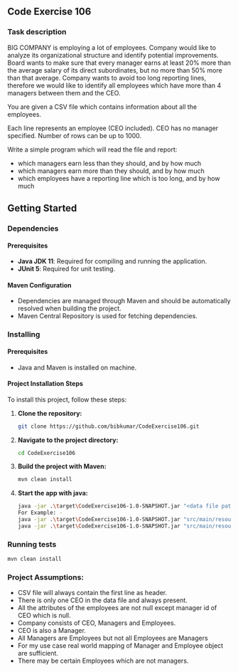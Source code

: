 ## Code Exercise 106

### Task description
BIG COMPANY is employing a lot of employees. Company would like to analyze its organizational
structure and identify potential improvements. Board wants to make sure that every manager earns
at least 20% more than the average salary of its direct subordinates, but no more than 50% more
than that average. Company wants to avoid too long reporting lines, therefore we would like to
identify all employees which have more than 4 managers between them and the CEO.

You are given a CSV file which contains information about all the employees.

Each line represents an employee (CEO included). CEO has no manager specified. Number of rows
can be up to 1000.

Write a simple program which will read the file and report:
- which managers earn less than they should, and by how much
- which managers earn more than they should, and by how much
- which employees have a reporting line which is too long, and by how much

## Getting Started

### Dependencies

#### Prerequisites
- **Java JDK 11**: Required for compiling and running the application.
- **JUnit 5**: Required for unit testing.

#### Maven Configuration
- Dependencies are managed through Maven and should be automatically resolved when building the project.
- Maven Central Repository is used for fetching dependencies.

### Installing

#### Prerequisites
- Java and Maven is installed on machine.

#### Project Installation Steps

To install this project, follow these steps:

1. **Clone the repository:**
    ```bash
   git clone https://github.com/bibkumar/CodeExercise106.git
    ```
2. **Navigate to the project directory:**
    ```bash
   cd CodeExercise106
    ```
3. **Build the project with Maven:**
    ```bash
   mvn clean install
    ```
4. **Start the app with java:**
    ```bash
   java -jar .\target\CodeExercise106-1.0-SNAPSHOT.jar "<data file path>"
   For Example: - 
    java -jar .\target\CodeExercise106-1.0-SNAPSHOT.jar "src/main/resources/data.csv"
   java -jar .\target\CodeExercise106-1.0-SNAPSHOT.jar "src/main/resources/more_data.csv"
    ```

### Running tests
```bash
mvn clean install
```

### Project Assumptions:

- CSV file will always contain the first line as header.
- There is only one CEO in the data file and always present.
- All the attributes of the employees are not null except manager id of CEO which is null.
- Company consists of CEO, Managers and Employees.
- CEO is also a Manager.
- All Managers are Employees but not all Employees are Managers
- For my use case real world mapping of Manager and Employee object are sufficient.
- There may be certain Employees which are not managers.